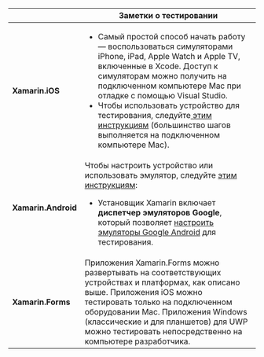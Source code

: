 ||Заметки о тестировании|
|---|---|
|**Xamarin.iOS**|<ul><li>Самый простой способ начать работу — воспользоваться симуляторами iPhone, iPad, Apple Watch и Apple TV, включенные в Xcode. Доступ к симуляторам можно получить на подключенном компьютере Mac при отладке с помощью Visual Studio.</li> <li>Чтобы использовать устройство для тестирования, следуйте<a href="~/ios/get-started/installation/device-provisioning/index.md"> этим инструкциям</a> (большинство шагов выполняется на подключенном компьютере Mac).</li></ul>|
|**Xamarin.Android**|Чтобы настроить устройство или использовать эмулятор, следуйте <a href="~/android/get-started/installation/set-up-device-for-development.md">этим инструкциям</a>: <ul><li>Установщик Xamarin включает <b>диспетчер эмуляторов Google</b>, который позволяет <a href="~/android/deploy-test/debugging/android-sdk-emulator/index.md">настроить эмуляторы Google Android</a> для тестирования.</li></ul>|
|**Xamarin.Forms**|Приложения Xamarin.Forms можно развертывать на соответствующих устройствах и платформах, как описано выше. Приложения iOS можно тестировать только на подключенном оборудовании Mac. Приложения Windows (классические и для планшетов) для UWP можно тестировать непосредственно на компьютере разработчика.|
